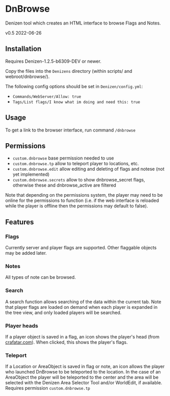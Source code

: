 # DnBrowse

Denizen tool which creates an HTML interface to browse Flags and Notes.

v0.5 2022-06-26

## Installation

Requires Denizen-1.2.5-b6309-DEV or newer.

Copy the files into the `Denizens` directory (within scripts/ and webroot/dnbrowse/).

The following config options should be set in `Denizen/config.yml`:
- `Commands/WebServer/Allow: true`
- `Tags/List flags/I know what im doing and need this: true`

## Usage

To get a link to the browser interface, run command `/dnbrowse`

## Permissions

- `custom.dnbrowse` base permission needed to use
- `custom.dnbrowse.tp` allow to teleport player to locations, etc.
- `custom.dnbrowse.edit` allow editing and deleting of flags and notese (not yet implemented)
- `custom.dnbrowse.secrets` allow to show dnbrowse_secret flags, otherwise these and dnbrowse_active are filtered

Note that depending on the permissions system, the player may need to be online for the permissions to function (i.e. if the web interface is reloaded while the player is offline then the permissions may default to false).

## Features

### Flags

Currently server and player flags are supported. Other flaggable objects may be added later.

### Notes

All types of note can be browsed.

### Search

A search function allows searching of the data within the current tab. Note that player flags are loaded on demand when each player is expanded in the tree view, and only loaded players will be searched.

### Player heads

If a player object is saved in a flag, an icon shows the player's head (from [crafatar.com](https://crafatar.com/)). When clicked, this shows the player's flags.

### Teleport

If a Location or AreaObject is saved in flag or note, an icon allows the player who launched DnBrowse to be teleported to the location. In the case of an AreaObject the player will be teleported to the center and the area will be selected with the Denizen Area Selector Tool and/or WorldEdit, if available.  Requires permission `custom.dnbrowse.tp`
